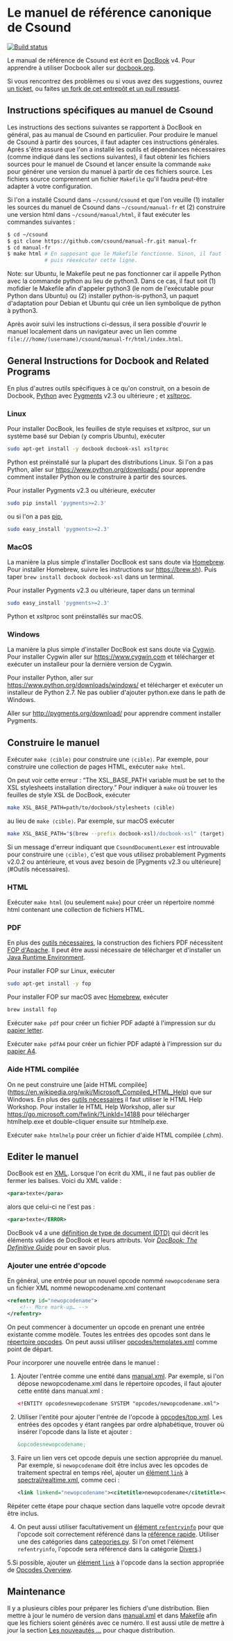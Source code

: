 # Le manuel de référence canonique de Csound

[![Build status](https://travis-ci.org/csound/manual.svg?branch=master)](https://travis-ci.org/csound/manual-fr)

Le manual de référence de Csound est écrit en [DocBook](http://tdg.docbook.org/tdg/4.5/docbook.html) v4.
Pour apprendre à utiliser Docbook aller sur [docbook.org](http://docbook.org).

Si vous rencontrez des problèmes ou si vous avez des suggestions, ouvrez
[un ticket](https://github.com/csound/manual/issues), ou faites
[un fork de cet entrepôt et un pull request](https://guides.github.com/activities/forking/).


## Instructions spécifiques au manuel de Csound

Les instructions des sections suivantes se rapportent à DocBook en général, pas au manual de
Csound en particulier. Pour produire le manuel de Csound à partir des sources, il faut adapter
ces instructions générales. Après s'être assuré que l'on a installé les outils et dépendances
nécessaires (comme indiqué dans les sections suivantes), il faut obtenir les fichiers sources
pour le manuel de Csound et lancer ensuite la commande `make` pour générer une version du
manuel à partir de ces fichiers source. Les fichiers source comprennent un fichier `Makefile`
qu'il faudra peut-être adapter à votre configuration.

Si l'on a installé Csound dans `~/csound/csound` et que l'on veuille (1) installer les sources
du manuel de Csound dans `~/csound/manual-fr` et (2) construire une version html dans
`~/csound/manual/html`, il faut exécuter les commandes suivantes :

```sh
$ cd ~/csound
$ git clone https://github.com/csound/manual-fr.git manual-fr
$ cd manual-fr
$ make html # En supposant que le Makefile fonctionne. Sinon, il faut l'éditer
            # puis réexécuter cette ligne.
```

Note: sur Ubuntu, le Makefile peut ne pas fonctionner car il appelle Python avec la commande
python au lieu de python3. Dans ce cas, il faut soit (1) mofidier le Makefile afin d'appeler
python3 (le nom de l'exécutable pour Python dans Ubuntu) ou (2) installer python-is-python3,
un paquet d'adaptation pour Debian et Ubuntu qui crée un lien symbolique de python à python3.

Après avoir suivi les instructions ci-dessus, il sera possible d'ouvrir le manuel localement
dans un navigateur avec un lien comme `file:///home/(username)/csound/manual-fr/html/index.html`. 

## General Instructions for Docbook and Related Programs

En plus d'autres outils spécifiques à ce qu'on construit, on a besoin de
Docbook, [Python](https://www.python.org) avec [Pygments](http://pygments.org)
v2.3 ou ultérieure ;
et [xsltproc](http://xmlsoft.org/XSLT/xsltproc2.html).

### Linux

Pour installer DocBook, les feuilles de style requises et xsltproc, sur un système
basé sur Debian (y compris Ubuntu), exécuter

```sh
sudo apt-get install -y docbook docbook-xsl xsltproc
```

Python est préinstallé sur la plupart des distributions Linux. Si
l'on a pas Python, aller sur https://www.python.org/downloads/ pour
apprendre comment installer Python ou le construire à partir des sources.

Pour installer Pygments v2.3 ou ultérieure, exécuter

```sh
sudo pip install 'pygments>=2.3'
```

ou si l'on a pas [pip](https://pip.pypa.io/),

```sh
sudo easy_install 'pygments>=2.3'
```

### MacOS

La manière la plus simple d'installer DocBook est sans doute via [Homebrew](http://brew.sh).
Pour installer Homebrew, suivre les instructions sur
https://brew.sh). Puis taper `brew install docbook docbook-xsl` dans un terminal.

Pour installer Pygments v2.3 ou ultérieure, taper dans un terminal


```sh
sudo easy_install 'pygments>=2.3'
```

Python et xsltproc sont préinstallés sur macOS.

### Windows

La manière la plus simple d'installer DocBook est sans doute via
[Cygwin](https://www.cygwin.com). Pour installer Cygwin aller sur
https://www.cygwin.com
et télécharger et exécuter un installeur pour la dernière version de Cygwin.

Pour installer Python, aller sur https://www.python.org/downloads/windows/ et
télécharger et exécuter un installeur de Python 2.7. Ne pas oublier d'ajouter
python.exe dans le path de Windows.

Aller sur http://pygments.org/download/ pour apprendre comment installer Pygments.


## Construire le manuel

Exécuter `make ⟨cible⟩` pour construire une `⟨cible⟩`. Par exemple, pour
construire une collection de pages HTML, exécuter `make html`.

On peut voir cette erreur : “The XSL_BASE_PATH variable must be set to the XSL
stylesheets installation directory.” Pour indiquer à `make` où trouver les feuilles de
style XSL de DocBook, exécuter

```sh
make XSL_BASE_PATH=path/to/docbook/stylesheets ⟨cible⟩
```

au lieu de `make ⟨cible⟩`. Par exemple, sur macOS exécuter

```sh
make XSL_BASE_PATH="$(brew --prefix docbook-xsl)/docbook-xsl" ⟨target⟩
```

Si un message d'erreur indiquant que `CsoundDocumentLexer` est introuvable
pour construire une `⟨cible⟩`, c'est que vous utilisez probablement Pygments
v2.0.2 ou antérieure, et vous avez besoin de
[Pygments v2.3 ou ultérieure](#Outils nécessaires).

### HTML

Exécuter `make html` (ou seulement `make`) pour créer un répertoire nommé html
contenant une collection de fichiers HTML.


### PDF

En plus des [outils nécessaires](#outils-nécessaires), la construction des
fichiers PDF nécessitent [FOP d'Apache](https://xmlgraphics.apache.org/fop/). Il
peut être aussi nécessaire de télécharger et d'installer un [Java Runtime
Environment](http://www.oracle.com/technetwork/java/javase/downloads/jre8-downloads-2133155.html).

Pour installer FOP sur Linux, exécuter


```sh
sudo apt-get install -y fop
```

Pour installer FOP sur macOS avec [Homebrew](https://brew.sh), exécuter

```sh
brew install fop
```

Exécuter `make pdf` pour créer un fichier PDF adapté à l'impression sur du
[papier letter](https://en.wikipedia.org/wiki/Letter_(paper_size)).

Exécuter `make pdfA4` pour créer un fichier PDF adapté à l'impression sur du
[papier A4](https://en.wikipedia.org/wiki/ISO_216#A_series).


### Aide HTML compilée

On ne peut construire une [aide HTML compilée]
(https://en.wikipedia.org/wiki/Microsoft_Compiled_HTML_Help) que sur Windows.
En plus des [outils nécessaires](#outils-nécessaires) il faut utiliser le HTML Help
Workshop. Pour installer le HTML Help Workshop, aller sur
https://go.microsoft.com/fwlink/?LinkId=14188 pour télécharger htmlhelp.exe et
double-cliquer ensuite sur htmlhelp.exe.

Exécuter `make htmlhelp` pour créer un fichier d'aide HTML compilée (.chm).


## Editer le manuel

DocBook est en [XML](https://en.wikipedia.org/wiki/XML). Lorsque l'on écrit du
XML, il ne faut pas oublier de fermer les balises. Voici du XML valide :

```xml
<para>texte</para>
```

alors que celui-ci ne l'est pas :

```xml
<para>texte</ERROR>
```

DocBook v4 a une [définition de type de document
(DTD)](http://docbook.org/xml/4.5/) qui décrit les éléments valides de DocBook
et leurs attributs. Voir [_DocBook: The Definitive
Guide_](http://tdg.docbook.org/tdg/4.5/docbook.html) pour en savoir plus.


### Ajouter une entrée d'opcode

En général, une entrée pour un nouvel opcode nommé `newopcodename` sera un
fichier XML nommé newopcodename.xml contenant

```xml
<refentry id="newopcodename">
    <!-- More mark-up… -->
</refentry>
```

On peut commencer à documenter un opcode en prenant une entrée existante comme
modèle. Toutes les entrées des opcodes sont dans le [répertoire opcodes](opcodes).
On peut aussi utiliser [opcodes/templates.xml](opcodes/template.xml) comme point
de départ.

Pour incorporer une nouvelle entrée dans le manuel :

1. Ajouter l'entrée comme une entité dans 
[manual.xml](manual.xml). Par exemple, si l'on
dépose newopcodename.xml dans le répertoire opcodes, il faut ajouter cette entité
dans manual.xml :

    ```xml
    <!ENTITY opcodesnewopcodename SYSTEM "opcodes/newopcodename.xml">
    ```
    
2. Utiliser l'entité pour ajouter l'entrée de l'opcode à
[opcodes/top.xml](opcodes/top.xml). Les entrées
des opcodes y étant rangées par ordre alphabétique, trouver où insérer l'opcode
dans la liste et ajouter :

    ```xml
    &opcodesnewopcodename;
    ```

3. Faire un lien vers cet opcode depuis une section appropriée du manuel. Par
exemple, si `newopcodename` doit être inclus avec les opcodes de traitement
spectral en temps réel, ajouter un
[élément `link`](http://tdg.docbook.org/tdg/4.5/link.html) à
[spectral/realtime.xml](spectral/realtime.xml), comme ceci :

    ```xml
    <link linkend="newopcodename"><citetitle>newopcodename</citetitle></link>
    ```
Répéter cette étape pour chaque section dans laquelle votre opcode devrait être
inclus.

4. On peut aussi utiliser facultativement un [élément 
`refentryinfo`](https://github.com/csound/manual/search?q=refentryinfo+path%3Aopcodes+filename%3Atemplate.xml)
pour que l'opcode soit correctement référencé dans la [référence
rapide](https://csound.github.io/docs/manual/MiscQuickref.html). Utiliser une des
catégories dans [categories.py](categories.py). Si l'on omet
l'élément `refentryinfo`, l'opcode sera référencé dans la catégorie
[Divers](https://github.com/csound/manual/search?q=Miscellaneous+filename%3Acategories.py).)

5.Si possible, ajouter un [élément `link`](http://tdg.docbook.org/tdg/4.5/link.html)
à l'opcode dans la section appropriée de [Opcodes
Overview](https://csound.github.io/docs/manual/PartOpcodesOverview.html).


## Maintenance

Il y a plusieurs cibles pour préparer les fichiers d'une distribution. Bien
mettre à jour le numéro de version dans
[manual.xml](https://github.com/csound/manual/search?q=csoundversion+filename%3Amanual.xml)
et dans
[Makefile](https://github.com/csound/manual/search?q=VERSION+filename%3AMakefile)
afin que les fichiers soient générés avec ce numéro. Il est aussi utile de mettre à jour
la section [Les nouveautés …](preface/whatsnew.xml) pour chaque
distribution.
